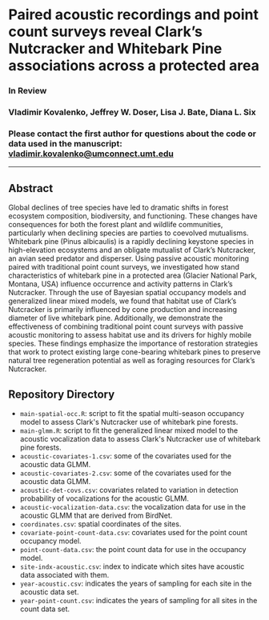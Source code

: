 # Paired acoustic recordings and point count surveys reveal Clark’s Nutcracker and Whitebark Pine associations across a protected area

### In Review

### Vladimir Kovalenko, Jeffrey W. Doser, Lisa J. Bate, Diana L. Six

### Please contact the first author for questions about the code or data used in the manuscript: vladimir.kovalenko@umconnect.umt.edu

---------------------------------

## Abstract

Global declines of tree species have led to dramatic shifts in forest ecosystem composition, biodiversity, and functioning. These changes have consequences for both the forest plant and wildlife communities, particularly when declining species are parties to coevolved mutualisms. Whitebark pine (Pinus albicaulis) is a rapidly declining keystone species in high-elevation ecosystems and an obligate mutualist of Clark’s Nutcracker, an avian seed predator and disperser. Using passive acoustic monitoring paired with traditional point count surveys, we investigated how stand characteristics of whitebark pine in a protected area (Glacier National Park, Montana, USA) influence occurrence and activity patterns in Clark’s Nutcracker. Through the use of Bayesian spatial occupancy models and generalized linear mixed models, we found that habitat use of Clark’s Nutcracker is primarily influenced by cone production and increasing diameter of live whitebark pine. Additionally, we demonstrate the effectiveness of combining traditional point count surveys with passive acoustic monitoring to assess habitat use and its drivers for highly mobile species. These findings emphasize the importance of restoration strategies that work to protect existing large cone-bearing whitebark pines to preserve natural tree regeneration potential as well as foraging resources for Clark’s Nutcracker.   

## Repository Directory

+ `main-spatial-occ.R`: script to fit the spatial multi-season occupancy model to assess Clark's Nutcracker use of whitebark pine forests.
+ `main-glmm.R`: script to fit the generalized linear mixed model to the acoustic vocalization data to assess Clark's Nutcracker use of whitebark pine forests.
+ `acoustic-covariates-1.csv`: some of the covariates used for the acoustic data GLMM.
+ `acoustic-covariates-2.csv`: some of the covariates used for the acoustic data GLMM.
+ `acoustic-det-covs.csv`: covariates related to variation in detection probability of vocalizations for the acoustic GLMM.
+ `acoustic-vocalization-data.csv`: the vocalization data for use in the acoustic GLMM that are derived from BirdNet.
+ `coordinates.csv`: spatial coordinates of the sites.
+ `covariate-point-count-data.csv`: covariates used for the point count occupancy model.
+ `point-count-data.csv`: the point count data for use in the occupancy model.
+ `site-indx-acoustic.csv`: index to indicate which sites have acoustic data associated with them.
+ `year-acoustic.csv`: indicates the years of sampling for each site in the acoustic data set.
+ `year-point-count.csv`: indicates the years of sampling for all sites in the count data set.
